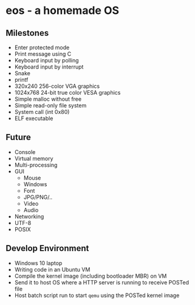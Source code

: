 # eos - a homemade OS

## Milestones

- Enter protected mode
- Print message using C
- Keyboard input by polling
- Keyboard input by interrupt
- Snake
- printf
- 320x240 256-color VGA graphics
- 1024x768 24-bit true color VESA graphics
- Simple malloc without free
- Simple read-only file system
- System call (int 0x80)
- ELF executable

## Future

- Console
- Virtual memory
- Multi-processing
- GUI
  - Mouse
  - Windows
  - Font
  - JPG/PNG/..
  - Video
  - Audio
- Networking
- UTF-8
- POSIX

## Develop Environment

- Windows 10 laptop
- Writing code in an Ubuntu VM
- Compile the kernel image (including bootloader MBR) on VM
- Send it to host OS where a HTTP server is running to receive POSTed file
- Host batch script run to start `qemu` using the POSTed kernel image
